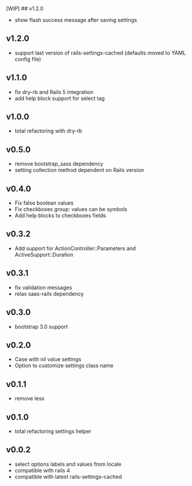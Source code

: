 [WIP] ## v1.2.0

* show flash success message after saving settings

## v1.2.0

* support last version of rails-settings-cached (defaults moved to YAML config file)

## v1.1.0

* fix dry-rb and Rails 5 integration
* add help block support for select tag

## v1.0.0

* total refactoring with dry-rb

## v0.5.0

* remove bootstrap_sass dependency
* setting collection method dependent on Rails version

## v0.4.0

* Fix false boolean values
* Fix checkboxes group: values can be symbols
* Add help blocks to checkboxes fields

## v0.3.2

* Add support for ActionController::Parameters and ActiveSupport::Duration

## v0.3.1

* fix validation messages
* relax saas-rails dependency

## v0.3.0

* bootstrap 3.0 support

## v0.2.0

* Case with nil value settings
* Option to customize settings class name

## v0.1.1

* remove less

## v0.1.0

* total refactoring settings helper

## v0.0.2

* select options labels and values from locale
* compatible with rails 4
* compatible with latest rails-settings-cached
